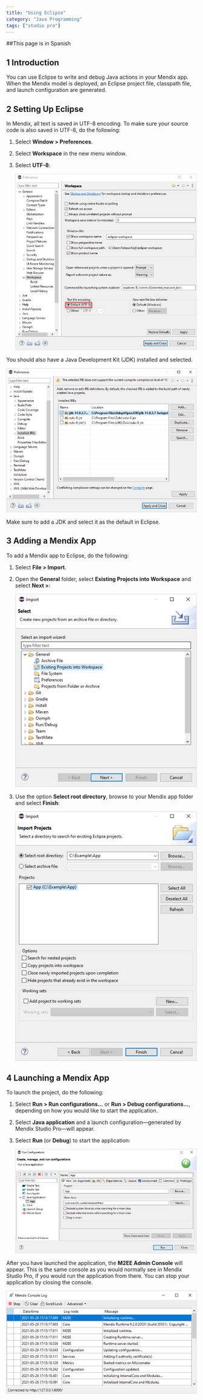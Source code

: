 ```yaml
---
title: "Using Eclipse"
category: "Java Programming"
tags: ["studio pro"]
---
```


##This page is in Spanish 

## 1 Introduction

You can use Eclipse to write and debug Java actions in your Mendix app. When the Mendix model is deployed, an Eclipse project file, classpath file, and launch configuration are generated.

## 2 Setting Up Eclipse

In Mendix, all text is saved in UTF-8 encoding. To make sure your source code is also saved in UTF-8, do the following:

1.  Select **Window > Preferences**.
2.  Select **Workspace** in the new menu window.
3.  Select **UTF-8**:

	![Settings UTF-8 encoding](attachments/java-programming/eclipse-utf8-encoding.png)

You should also have a Java Development Kit (JDK) installed and selected.

![Selecting a default JDK](attachments/java-programming/eclipse-jdk.png)

Make sure to add a JDK and select it as the default in Eclipse.

## 3 Adding a Mendix App

To add a Mendix app to Eclipse, do the following:

1.  Select **File > Import**.
2.  Open the **General** folder, select **Existing Projects into Workspace** and select **Next >**:

	![Import existing project](attachments/java-programming/eclipse-select-import.png)

3.  Use the option **Select root directory**, browse to your Mendix app folder and select **Finish**:

	![Select root directory](attachments/java-programming/import-eclipse-project.png)

## 4 Launching a Mendix App

To launch the project, do the following:

1.  Select **Run > Run configurations...** or **Run > Debug configurations...**, depending on how you would like to start the application. 
2.  Select **Java application** and a launch configuration—generated by Mendix Studio Pro—will appear.
3.  Select **Run** (or **Debug**) to start the application:

	![Launch configuration](attachments/java-programming/eclipse-run-configuration.png)

After you have launched the application, the **M2EE Admin Console** will appear. This is the same console as you would normally see in Mendix Studio Pro, if you would run the application from there. You can stop your application by closing the console.

![M2EE Admin Console](attachments/java-programming/eclipse-debug-log.png)
